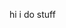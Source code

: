 hi i do stuff 

<!---
kleem-bus/kleem-bus is a ✨ special ✨ repository because its `README.md` (this file) appears on your GitHub profile.
You can click the Preview link to take a look at your changes.
--->
